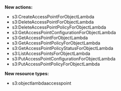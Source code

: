 **New actions:**

- s3:CreateAccessPointForObjectLambda
- s3:DeleteAccessPointForObjectLambda
- s3:DeleteAccessPointPolicyForObjectLambda
- s3:GetAccessPointConfigurationForObjectLambda
- s3:GetAccessPointForObjectLambda
- s3:GetAccessPointPolicyForObjectLambda
- s3:GetAccessPointPolicyStatusForObjectLambda
- s3:ListAccessPointsForObjectLambda
- s3:PutAccessPointConfigurationForObjectLambda
- s3:PutAccessPointPolicyForObjectLambda

**New resource types:**

- s3:objectlambdaaccesspoint

